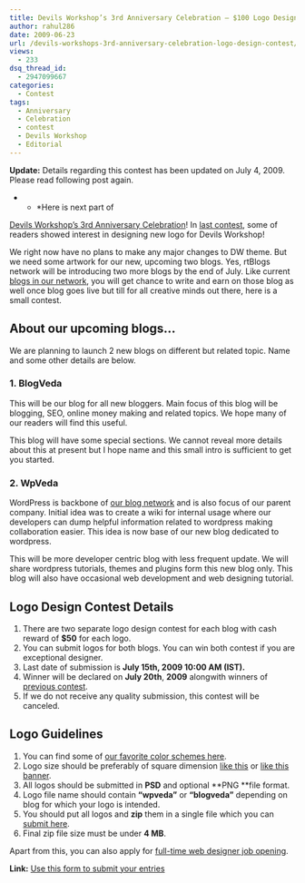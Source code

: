 ```yaml
---
title: Devils Workshop’s 3rd Anniversary Celebration – $100 Logo Design Contest!
author: rahul286
date: 2009-06-23
url: /devils-workshops-3rd-anniversary-celebration-logo-design-contest/
views:
  - 233
dsq_thread_id:
  - 2947099667
categories:
  - Contest
tags:
  - Anniversary
  - Celebration
  - contest
  - Devils Workshop
  - Editorial
---
```

**Update:** Details regarding this contest has been updated on July 4, 2009. Please read following post again.

* * *Here is next part of 

[Devils Workshop&#8217;s 3rd Anniversary Celebration][1]! In [last contest][1], some of readers showed interest in designing new logo for Devils Workshop!</p> 

We right now have no plans to make any major changes to DW theme. But we need some artwork for our new, upcoming two blogs. Yes, rtBlogs network will be introducing two more blogs by the end of July. Like current <a href="http://rtblogs.com/blog-list/" onclick="_gaq.push(['_trackEvent', 'outbound-article', 'http://rtblogs.com/blog-list/', 'blogs in our network']);" >blogs in our network</a>, you will get chance to write and earn on those blog as well once blog goes live but till for all creative minds out there, here is a small contest.

## About our upcoming blogs&#8230;

We are planning to launch 2 new blogs on different but related topic. Name and some other details are below.

### 1. BlogVeda

This will be our blog for all new bloggers. Main focus of this blog will be blogging, SEO, online money making and related topics. We hope many of our readers will find this useful.

This blog will have some special sections. We cannot reveal more details about this at present but I hope name and this small intro is sufficient to get you started.

### 2. WpVeda

WordPress is backbone of <a href="http://rtblogs.com/" onclick="_gaq.push(['_trackEvent', 'outbound-article', 'http://rtblogs.com/', 'our blog network']);" >our blog network</a> and is also focus of our parent company. Initial idea was to create a wiki for internal usage where our developers can dump helpful information related to wordpress making collaboration easier. This idea is now base of our new blog dedicated to wordpress.

This will be more developer centric blog with less frequent update. We will share wordpress tutorials, themes and plugins form this new blog only. This blog will also have occasional web development and web designing tutorial.

## Logo Design Contest Details

  1. There are two separate logo design contest for each blog with cash reward of **$50** for each logo.
  2. You can submit logos for both blogs. You can win both contest if you are exceptional designer.
  3. Last date of submission is **July 15th, 2009 10:00 AM (IST).**
  4. Winner will be declared on **July 20th**, **2009** alongwith winners of [previous contest][1].
  5. If we do not receive any quality submission, this contest will be canceled.

## Logo Guidelines

  1. You can find some of <a href="http://www.colorschemer.com/schemes/index.php?favsUserId=34127" onclick="_gaq.push(['_trackEvent', 'outbound-article', 'http://www.colorschemer.com/schemes/index.php?favsUserId=34127', 'our favorite color schemes here']);" >our favorite color schemes here</a>.
  2. Logo size should be preferably of square dimension <a href="http://s.wordpress.org/about/images/logos/wordpress-logo-notext-rgb.png" onclick="_gaq.push(['_trackEvent', 'outbound-article', 'http://s.wordpress.org/about/images/logos/wordpress-logo-notext-rgb.png', 'like this']);" >like this</a> or <a href="http://s.wordpress.org/about/images/logos/wordpress-logo-hoz-rgb.png" onclick="_gaq.push(['_trackEvent', 'outbound-article', 'http://s.wordpress.org/about/images/logos/wordpress-logo-hoz-rgb.png', 'like this banner']);" >like this banner</a>.
  3. All logos should be submitted in **PSD** and optional **PNG **file format.
  4. Logo file name should contain **&#8220;wpveda&#8221;** or **&#8220;blogveda&#8221;** depending on blog for which your logo is intended.
  5. You should put all logos and **zip** them in a single file which you can <a href="http://rtcamp.com/logo-design-contest/" onclick="_gaq.push(['_trackEvent', 'outbound-article', 'http://rtcamp.com/logo-design-contest/', 'submit here']);" >submit here</a>.
  6. Final zip file size must be under **4 MB**.

Apart from this, you can also apply for <a href="http://rtcamp.com/careers/" onclick="_gaq.push(['_trackEvent', 'outbound-article', 'http://rtcamp.com/careers/', 'full-time web designer job opening']);" >full-time web designer job opening</a>.

**Link:** <a href="http://rtcamp.com/logo-design-contest/" onclick="_gaq.push(['_trackEvent', 'outbound-article', 'http://rtcamp.com/logo-design-contest/', 'Use this form to submit your entries']);" >Use this form to submit your entries</a>

 [1]: http://devilsworkshop.org/devils-workshops-3rd-anniversary/
